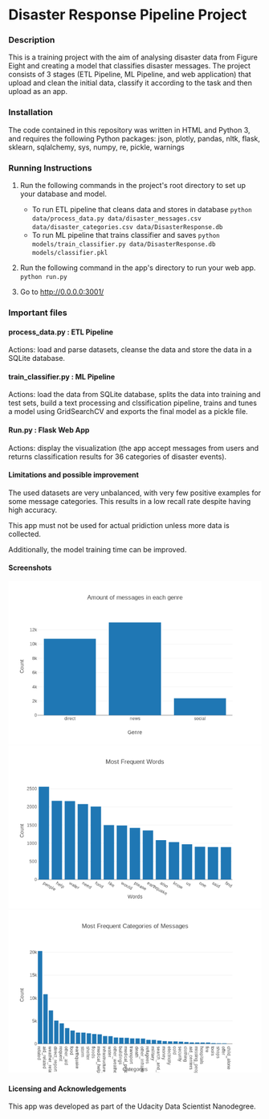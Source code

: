 # Disaster Response Pipeline Project

### Description

This is a training project with the aim of analysing disaster data from Figure Eight and creating a model that classifies disaster messages. The project consists of 3 stages (ETL Pipeline, ML Pipeline, and web application) that upload and clean the initial data, classify it according to the task and then upload as an app.

### Installation

The code contained in this repository was written in HTML and Python 3, and requires the following Python packages: json, plotly, pandas, nltk, flask, sklearn, sqlalchemy, sys, numpy, re, pickle, warnings

### Running Instructions

1. Run the following commands in the project's root directory to set up your database and model.

    - To run ETL pipeline that cleans data and stores in database
        `python data/process_data.py data/disaster_messages.csv data/disaster_categories.csv data/DisasterResponse.db`
    - To run ML pipeline that trains classifier and saves
        `python models/train_classifier.py data/DisasterResponse.db models/classifier.pkl`

2. Run the following command in the app's directory to run your web app.
    `python run.py`

3. Go to http://0.0.0.0:3001/

### Important files

#### process_data.py : ETL Pipeline 
    
Actions: load and parse datasets, cleanse the data and store the data in a SQLite database.
   
#### train_classifier.py : ML Pipeline 

Actions: load the data from SQLite database, splits the data into training and test sets, build a text processing and clssification pipeline, trains and tunes a model using GridSearchCV and exports the final model as a pickle file.
    
#### Run.py : Flask Web App 

Actions: display the visualization (the app accept messages from users and returns classification results for 36 categories of disaster events).

#### Limitations and possible improvement

The used datasets are very unbalanced, with very few positive examples for some message categories. This results in a low recall rate despite having high accuracy.

This app must not be used for actual pridiction unless more data is collected.

Additionally, the model training time can be improved.

#### Screenshots

![Alt text](https://github.com/pol690/Disaster-Response-Pipeline-Project/blob/master/Screen1.png "Screenshot1")
![Alt text](https://github.com/pol690/Disaster-Response-Pipeline-Project/blob/master/Screen2.png "Screenshot2")
![Alt text](https://github.com/pol690/Disaster-Response-Pipeline-Project/blob/master/Screen3.png "Screenshot3")

#### Licensing and Acknowledgements

This app was developed as part of the Udacity Data Scientist Nanodegree.
